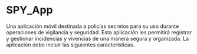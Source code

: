 # SPY_App
Una aplicación móvil destinada a policías secretos para su uso durante operaciones de vigilancia y seguridad. Esta aplicación les permitirá registrar y gestionar incidencias y vivencias de una manera segura y organizada. La aplicación debe incluir las siguientes características.
